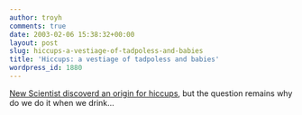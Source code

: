 ```yaml
---
author: troyh
comments: true
date: 2003-02-06 15:38:32+00:00
layout: post
slug: hiccups-a-vestiage-of-tadpoless-and-babies
title: 'Hiccups: a vestiage of tadpoless and babies'
wordpress_id: 1880
---
```


[New Scientist discoverd an origin for hiccups](http://www.newscientist.com/news/news.jsp?id=ns99993355), but the question remains why do we do it when we drink...

